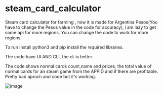 # steam_card_calculator
Steam card calculator for farming , now it is made for Argentina Pesos(You have to change the Pesos value in the code for accuracy), i am lazy to get some api for more regions.
You can change the code to work for more regions.

To run install python3 and pip install the required libraries.

The code have UI AND CLI, the cli is better.

The code shows normal cards count,name and prices, the total value of normal cards for an steam game from the APPID and if there are profitable.
Pretty bad aproch and code but it's working.

![image](https://github.com/R4r3s/steam_card_calculator/assets/86518933/08fa7fcf-63a6-45ec-a91b-8ecade917ac3)

